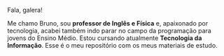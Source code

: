 Fala, galera!

Me chamo Bruno, sou **professor de Inglês e Física** e, apaixonado por tecnologia, acabei também indo parar no campo da programação para jovens do Ensino Médio.
Estou cursando atualmente **Tecnologia da Informação**.
Esse é o meu repositório com os meus materiais de estudo.

<!--
**navarrombruno/navarrombruno** is a ✨ _special_ ✨ repository because its `README.md` (this file) appears on your GitHub profile.

Here are some ideas to get you started:

- 🔭 I’m currently working on ...
- 🌱 I’m currently learning ...
- 👯 I’m looking to collaborate on ...
- 🤔 I’m looking for help with ...
- 💬 Ask me about ...
- 📫 How to reach me: ...
- 😄 Pronouns: ...
- ⚡ Fun fact: ...
-->
